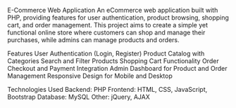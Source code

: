 E-Commerce Web Application
An eCommerce web application built with PHP, providing features for user authentication, product browsing, shopping cart, and order management. This project aims to create a simple yet functional online store where customers can shop and manage their purchases, while admins can manage products and orders.

Features
User Authentication (Login, Register)
Product Catalog with Categories
Search and Filter Products
Shopping Cart Functionality
Order Checkout and Payment Integration
Admin Dashboard for Product and Order Management
Responsive Design for Mobile and Desktop

Technologies Used
Backend: PHP
Frontend: HTML, CSS, JavaScript, Bootstrap
Database: MySQL
Other: jQuery, AJAX
